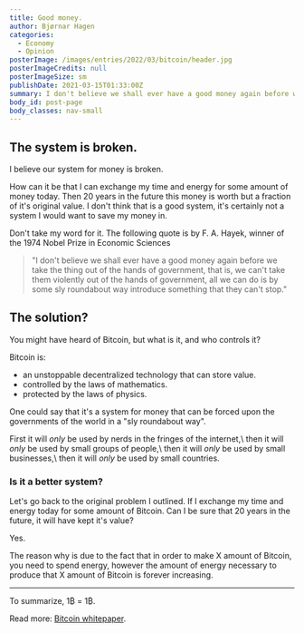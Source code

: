 ```yaml
---
title: Good money.
author: Bjørnar Hagen
categories:
  - Economy
  - Opinion
posterImage: /images/entries/2022/03/bitcoin/header.jpg
posterImageCredits: null
posterImageSize: sm
publishDate: 2021-03-15T01:33:00Z
summary: I don't believe we shall ever have a good money again before we take the thing out of the hands of government - F. A. Hayek
body_id: post-page
body_classes: nav-small
---
```


## The system is broken.

I believe our system for money is broken.

How can it be that I can exchange my time and energy for some amount of money today. Then 20 years in the future this money is worth but a fraction of it's original value. I don't think that is a good system, it's certainly not a system I would want to save my money in.

Don't take my word for it. The following quote is by F. A. Hayek, winner of the 1974 Nobel Prize in Economic Sciences

> \"I don't believe we shall ever have a good money again before we take the thing out of the hands of government, that is, we can't take them violently out of the hands of government, all we can do is by some sly roundabout way introduce something that they can't stop.\"

## The solution?

You might have heard of Bitcoin, but what is it, and who controls it?

Bitcoin is:

- an unstoppable decentralized technology that can store value.
- controlled by the laws of mathematics.
- protected by the laws of physics.

One could say that it's a system for money that can be forced upon the governments of the world in a \"sly roundabout way\".

First it will _only_ be used by nerds in the fringes of the internet,\\
then it will _only_ be used by small groups of people,\\
then it will _only_ be used by small businesses,\\
then it will _only_ be used by small countries.

### Is it a better system?

Let's go back to the original problem I outlined. If I exchange my time and energy today for some amount of Bitcoin. Can I be sure that 20 years in the future, it will have kept it's value?

Yes.

The reason why is due to the fact that in order to make X amount of Bitcoin, you need to spend energy, however the amount of energy necessary to produce that X amount of Bitcoin is forever increasing.

---

To summarize, 1₿ = 1₿.

Read more: [Bitcoin whitepaper](/bitcoin.pdf).
